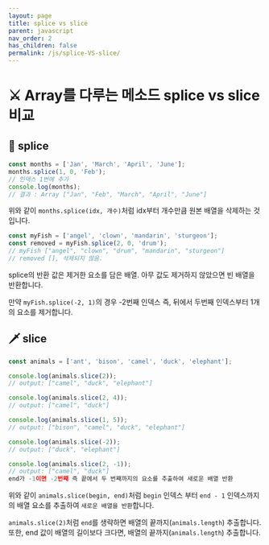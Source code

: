 ```yaml
---
layout: page
title: splice vs slice
parent: javascript
nav_order: 2
has_children: false
permalink: /js/splice-VS-slice/
---
```


# ⚔️ Array를 다루는 메소드 splice vs slice 비교

## 🔪 splice
``` javascript
const months = ['Jan', 'March', 'April', 'June'];
months.splice(1, 0, 'Feb');
// 인덱스 1번에 추가
console.log(months);
// 결과 : Array ["Jan", "Feb", "March", "April", "June"]
```
위와 같이 `months.splice(idx, 개수)`처럼 idx부터 개수만큼 원본 배열을 삭제하는 것입니다.

``` javascript
const myFish = ['angel', 'clown', 'mandarin', 'sturgeon'];
const removed = myFish.splice(2, 0, 'drum');
// myFish ["angel", "clown", "drum", "mandarin", "sturgeon"]
// removed [], 삭제되지 않음.
```

splice의 반환 값은 제거한 요소를 담은 배열. 아무 값도 제거하지 않았으면 빈 배열을 반환합니다.

만약 `myFish.splice(-2, 1)`의 경우 -2번째 인덱스 즉, 뒤에서 두번째 인덱스부터 1개의 요소를 제거합니다.

## 🗡 slice
``` javascript
const animals = ['ant', 'bison', 'camel', 'duck', 'elephant'];

console.log(animals.slice(2));
// output: ["camel", "duck", "elephant"]

console.log(animals.slice(2, 4));
// output: ["camel", "duck"]

console.log(animals.slice(1, 5));
// output: ["bison", "camel", "duck", "elephant"]

console.log(animals.slice(-2));
// output: ["duck", "elephant"]

console.log(animals.slice(2, -1));
// output: ["camel", "duck"]
end가 -1이면 -2번째 즉 끝에서 두 번째까지의 요소를 추출하여 새로운 배열 반환
```
위와 같이 `animals.slice(begin, end)`처럼 `begin` 인덱스 부터 `end - 1` 인덱스까지의 배열 요소를 추출하여 `새로운 배열을 반환`합니다.

`animals.slice(2)`처럼 `end`를 생략하면 배열의 끝까지(`animals.length`) 추출합니다.
또한, end 값이 배열의 길이보다 크다면, 배열의 끝까지(`animals.length`) 추출합니다.